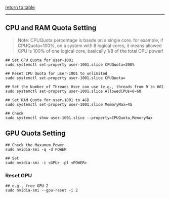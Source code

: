 [return to table](../README.md)

---


## CPU and RAM Quota Setting

> Note: CPUQuota percentage is basde on a single core.
> for example, if CPUQuota=100%, on a system with 8 logical cores, it means
> allowed CPU is 100% of one logical core, basically 1/8 of the total CPU
> power! 

```shell
## Set CPU Quota for user-1001
sudo systemctl set-property user-1001.slice CPUQuota=200%

## Reset CPU Quota for user-1001 to unlimited
sudo systemctl set-property user-1001.slice CPUQuota=

## Set the Number of Threads User can use (e.g., threads from 0 to 60)
sudo systemctl set-property user-1001.slice AllowedCPUs=0-60

## Set RAM Quota for user-1001 to 4GB
sudo systemctl set-property user-1001.slice MemoryMax=4G

## Check
sudo systemctl show user-1001.slice --property=CPUQuota,MemoryMax
```

## GPU Quota Setting

```shell
## Check the Maxumum Power
sudo nvidia-smi -q -d POWER

## Set
sudo nvidia-smi -i <GPU> -pl <POWER>
```

### Reset GPU
```
## e.g., free GPU 2
sudo nvidia-smi --gpu-reset -i 2
```

